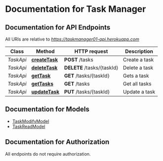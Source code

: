 # Documentation for Task Manager

<a name="documentation-for-api-endpoints"></a>
## Documentation for API Endpoints

All URIs are relative to *https://taskmanager01-api.herokuapp.com*

| Class | Method | HTTP request | Description |
|------------ | ------------- | ------------- | -------------|
| *TaskApi* | [**createTask**](Apis/TaskApi.md#createtask) | **POST** /tasks | Create a task |
*TaskApi* | [**deleteTask**](Apis/TaskApi.md#deletetask) | **DELETE** /tasks/{taskId} | Delete a task |
*TaskApi* | [**getTask**](Apis/TaskApi.md#gettask) | **GET** /tasks/{taskId} | Gets a task |
*TaskApi* | [**getTasks**](Apis/TaskApi.md#gettasks) | **GET** /tasks | Get all tasks |
*TaskApi* | [**updateTask**](Apis/TaskApi.md#updatetask) | **PUT** /tasks/{taskId} | Update a task |


<a name="documentation-for-models"></a>
## Documentation for Models

 - [TaskModifyModel](./Models/TaskModifyModel.md)
 - [TaskReadModel](./Models/TaskReadModel.md)


<a name="documentation-for-authorization"></a>
## Documentation for Authorization

All endpoints do not require authorization.
